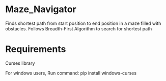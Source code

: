 # Maze_Navigator
Finds shortest path from start position to end position in a maze filled with obstacles. Follows Breadth-First Algorithm to search for shortest path

# Requirements
Curses library

For windows users,
Run command: pip install windows-curses 

